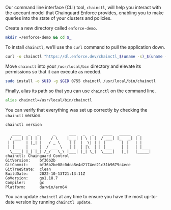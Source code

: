 Our command line interface (CLI) tool, `chainctl`, will help you interact with the account model that Chainguard Enforce provides, enabling you to make queries into the state of your clusters and policies.

Create a new directory called `enforce-demo`.

```sh
mkdir ~/enforce-demo && cd $_
```

To install `chainctl`, we’ll use the `curl` command to pull the application down.

```sh
curl -o chainctl "https://dl.enforce.dev/chainctl_$(uname -s)_$(uname -m)"
```

Move `chainctl` into your `/usr/local/bin` directory and elevate its permissions so that it can execute as needed.

```sh
sudo install -o $UID -g $GID 0755 chainctl /usr/local/bin/chainctl
```

Finally, alias its path so that you can use `chainctl` on the command line.

```sh
alias chainctl=/usr/local/bin/chainctl
```

You can verify that everything was set up correctly by checking the `chainctl` version.

```sh
chainctl version
```

```
   ____   _   _      _      ___   _   _    ____   _____   _
  / ___| | | | |    / \    |_ _| | \ | |  / ___| |_   _| | |
 | |     | |_| |   / _ \    | |  |  \| | | |       | |   | |
 | |___  |  _  |  / ___ \   | |  | |\  | | |___    | |   | |___
  \____| |_| |_| /_/   \_\ |___| |_| \_|  \____|   |_|   |_____|
chainctl: Chainguard Control
GitVersion:    bf36b2b
GitCommit:     bf36b2be08c0dca8e4d2174ee21c31b9679c4ece
GitTreeState:  clean
BuildDate:     2022-10-13T21:13:11Z
GoVersion:     go1.18.7
Compiler:      gc
Platform:      darwin/arm64
```

You can update `chainctl` at any time to ensure you have the most up-to-date version by running `chainctl update`.
